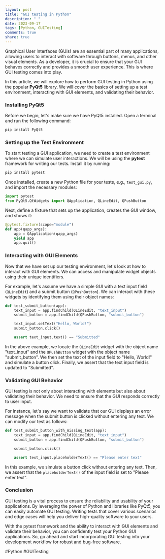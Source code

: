 ```yaml
---
layout: post
title: "GUI testing in Python"
description: " "
date: 2023-09-17
tags: [Python, GUITesting]
comments: true
share: true
---
```


Graphical User Interfaces (GUIs) are an essential part of many applications, allowing users to interact with software through buttons, menus, and other visual elements. As a developer, it is crucial to ensure that your GUI behaves correctly and provides a smooth user experience. This is where GUI testing comes into play.

In this article, we will explore how to perform GUI testing in Python using the popular **PyQt5** library. We will cover the basics of setting up a test environment, interacting with GUI elements, and validating their behavior.

### Installing PyQt5

Before we begin, let's make sure we have PyQt5 installed. Open a terminal and run the following command:

```python
pip install PyQt5
```

### Setting up the Test Environment

To start testing a GUI application, we need to create a test environment where we can simulate user interactions. We will be using the **pytest** framework for writing our tests. Install it by running:

```python
pip install pytest
```

Once installed, create a new Python file for your tests, e.g., `test_gui.py`, and import the necessary modules:

```python
import pytest
from PyQt5.QtWidgets import QApplication, QLineEdit, QPushButton
```

Next, define a fixture that sets up the application, creates the GUI window, and shows it:

```python
@pytest.fixture(scope="module")
def app(qapp_args):
    app = QApplication(qapp_args)
    yield app
    app.quit()
```

### Interacting with GUI Elements

Now that we have set up our testing environment, let's look at how to interact with GUI elements. We can access and manipulate widget objects using their unique identifiers.

For example, let's assume we have a simple GUI with a text input field (`QLineEdit`) and a submit button (`QPushButton`). We can interact with these widgets by identifying them using their object names:

```python
def test_submit_button(app):
    text_input = app.findChild(QLineEdit, "text_input")
    submit_button = app.findChild(QPushButton, "submit_button")

    text_input.setText("Hello, World!")
    submit_button.click()

    assert text_input.text() == "Submitted"
```

In the above example, we locate the `QLineEdit` widget with the object name "text_input" and the `QPushButton` widget with the object name "submit_button". We then set the text of the input field to "Hello, World!" and simulate a button click. Finally, we assert that the text input field is updated to "Submitted".

### Validating GUI Behavior

GUI testing is not only about interacting with elements but also about validating their behavior. We need to ensure that the GUI responds correctly to user input.

For instance, let's say we want to validate that our GUI displays an error message when the submit button is clicked without entering any text. We can modify our test as follows:

```python
def test_submit_button_with_missing_text(app):
    text_input = app.findChild(QLineEdit, "text_input")
    submit_button = app.findChild(QPushButton, "submit_button")

    submit_button.click()

    assert text_input.placeholderText() == "Please enter text"
```

In this example, we simulate a button click without entering any text. Then, we assert that the `placeholderText()` of the input field is set to "Please enter text".

### Conclusion

GUI testing is a vital process to ensure the reliability and usability of your applications. By leveraging the power of Python and libraries like PyQt5, you can easily automate GUI testing. Writing tests that cover various scenarios and edge cases will help you deliver high-quality software to your users.

With the pytest framework and the ability to interact with GUI elements and validate their behavior, you can confidently test your Python GUI applications. So, go ahead and start incorporating GUI testing into your development workflow for robust and bug-free software.

\#Python #GUITesting